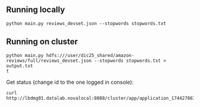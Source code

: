 ## Running locally

```
python main.py reviews_devset.json --stopwords stopwords.txt
```

## Running on cluster

```
python main.py hdfs:///user/dic25_shared/amazon-reviews/full/reviews_devset.json --stopwords stopwords.txt > output.txt
t
```

Get status (change id to the one logged in console):

```
curl http://lbdmg01.datalab.novalocal:8088/cluster/app/application_1744278675156_0846
```
